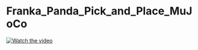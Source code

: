 
# Franka_Panda_Pick_and_Place_MuJoCo

[![Watch the video](https://img.youtube.com/vi/ymfQwW7MxKA/hqdefault.jpg)](https://youtu.be/ymfQwW7MxKA)

